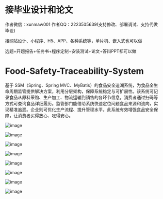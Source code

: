 # 接毕业设计和论文
作者微信：xunmaw001  作者QQ：2223505639(支持修改、部署调试、支持代做毕设)

接网站设计、小程序、H5、APP、各种系统等，单片机、嵌入式也可以做

选题+开题报告+任务书+程序定制+安装测试+论文+答辩PPT都可以做
# Food-Safety-Traceability-System
基于 SSM（Spring、Spring MVC、MyBatis）的食品安全追溯系统，为食品全生命周期监管提供解决方案。利用分层架构，保障系统稳定与可扩展性。该系统可记录食品从原料采购、生产加工、物流运输到销售的各环节信息，消费者通过扫码等方式可查询食品详细履历。监管部门能借助系统快速定位问题食品来源和流向，实现精准追溯。企业则可优化生产流程、提升管理水平。此系统有效增强食品安全保障，让消费者买得放心、吃得安心。 

![image](https://github.com/user-attachments/assets/c4ed8275-1b23-478b-9c14-4dd25e8416be)

![image](https://github.com/user-attachments/assets/f3ace147-f435-4582-977e-d55116fd0415)

![image](https://github.com/user-attachments/assets/fba36255-4c83-41b9-aa3c-3e1ddfdb86c9)

![image](https://github.com/user-attachments/assets/59b9e442-f0e5-473e-a9bd-14edf03e737c)

![image](https://github.com/user-attachments/assets/350cffbf-e638-4113-9d91-52fd37cc91f1)

![image](https://github.com/user-attachments/assets/497494fd-aafa-402e-b64a-adb188c0aff3)

![image](https://github.com/user-attachments/assets/507402ba-5433-46bf-adc7-ab6f120ca8ff)

![image](https://github.com/user-attachments/assets/c477a4b6-7a54-46f7-9a5f-7066b17e2776)
